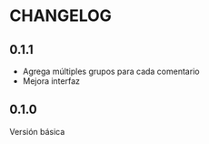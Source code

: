 # CHANGELOG

## 0.1.1

- Agrega múltiples grupos para cada comentario
- Mejora interfaz

## 0.1.0

Versión básica
